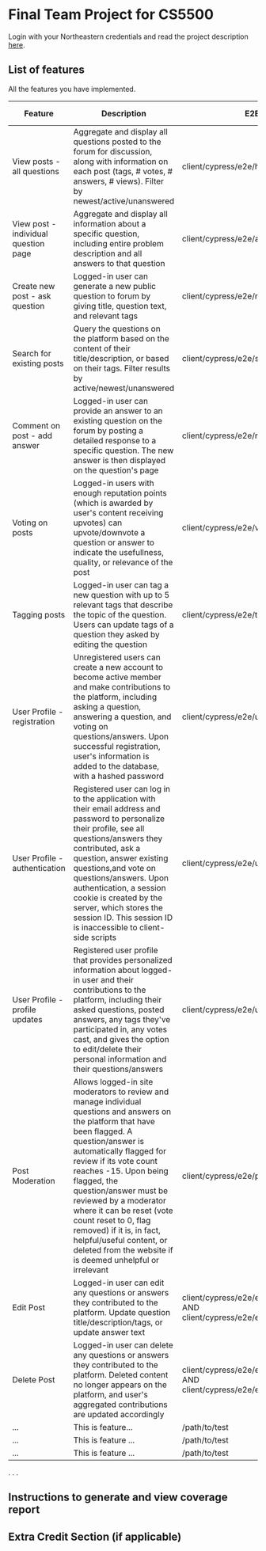 # Final Team Project for CS5500

Login with your Northeastern credentials and read the project description [here](https://northeastern-my.sharepoint.com/:w:/g/personal/j_mitra_northeastern_edu/ETUqq9jqZolOr0U4v-gexHkBbCTAoYgTx7cUc34ds2wrTA?e=URQpeI).

## List of features

All the features you have implemented. 

| Feature   | Description     | E2E Tests      | Component Tests | Jest Tests     |
|-----------|-----------------|----------------|-----------------|----------------|
| View posts - all questions | Aggregate and display all questions posted to the forum for discussion, along with information on each post (tags, # votes, # answers, # views). Filter by newest/active/unanswered | client/cypress/e2e/home.cy.js | path/to/test    | server/tests/question.test.js  |
| View post - individual question page | Aggregate and display all information about a specific question, including entire problem description and all answers to that question | client/cypress/e2e/answers.cy.js | path/to/test    | TO ADD STILL  |
| Create new post - ask question | Logged-in user can generate a new public question to forum by giving title, question text, and relevant tags | client/cypress/e2e/newQuestion.cy.js | path/to/test    | server/tests/newQuestion.test.js |
| Search for existing posts | Query the questions on the platform based on the content of their title/description, or based on their tags. Filter results by active/newest/unanswered | client/cypress/e2e/search.cy.js | path/to/test    | TO DO - Separate from question.test.js |
| Comment on post - add answer | Logged-in user can provide an answer to an existing question on the forum by posting a detailed response to a specific question. The new answer is then displayed on the question's page | client/cypress/e2e/newAnswer.cy.js | path/to/test  | server/tests/newAnswer.test.js   |
| Voting on posts | Logged-in users with enough reputation points (which is awarded by user's content receiving upvotes) can upvote/downvote a question or answer to indicate the usefullness, quality, or relevance of the post | client/cypress/e2e/vote.cy.js | path/to/test    | server/tests/vote.test.js AND server/tests/voteUtils.test.js   |
| Tagging posts | Logged-in user can tag a new question with up to 5 relevant tags that describe the topic of the question. Users can update tags of a question they asked by editing the question | client/cypress/e2e/tags.cy.js | path/to/test    | server/tests/tags.test.js   |
| User Profile - registration | Unregistered users can create a new account to become active member and make contributions to the platform, including asking a question, answering a question, and voting on questions/answers. Upon successful registration, user's information is added to the database, with a hashed password | client/cypress/e2e/userRegistration.cy.js | path/to/test    | server/tests/user.test.js   |
| User Profile - authentication | Registered user can log in to the application with their email address and password to personalize their profile, see all questions/answers they contributed, ask a question, answer existing questions,and vote on questions/answers. Upon authentication, a session cookie is created by the server, which stores the session ID. This session ID is inaccessible to client-side scripts | client/cypress/e2e/userLogin.cy.js | path/to/test    | server/tests/user.test.js AND server/tests/unauthenticatedUser.test.js   |
| User Profile - profile updates | Registered user profile that provides personalized information about logged-in user and their contributions to the platform, including their asked questions, posted answers, any tags they've participated in, any votes cast, and gives the option to edit/delete their personal information and their questions/answers | client/cypress/e2e/userProfile.cy.js | path/to/test    | server/tests/user.test.js  |
| Post Moderation | Allows logged-in site moderators to review and manage individual questions and answers on the platform that have been flagged. A question/answer is automatically flagged for review if its vote count reaches -15. Upon being flagged, the question/answer must be reviewed by a moderator where it can be reset (vote count reset to 0, flag removed) if it is, in fact, helpful/useful content, or deleted from the website if is deemed unhelpful or irrelevant | client/cypress/e2e/postModeration.cy.js | path/to/test    | server/tests/postModeration.test.js   |
| Edit Post | Logged-in user can edit any questions or answers they contributed to the platform. Update question title/description/tags, or update answer text | client/cypress/e2e/editDeleteAnswer.cy.js AND client/cypress/e2e/editDeleteQuestion.cy.js | path/to/test    | server/tests/editDeleteAnswer.test.js AND editDeleteQuestion.test.js   |
| Delete Post | Logged-in user can delete any questions or answers they contributed to the platform. Deleted content no longer appears on the platform, and user's aggregated contributions are updated accordingly | client/cypress/e2e/editDeleteAnswer.cy.js AND client/cypress/e2e/editDeleteQuestion.cy.js | path/to/test    | server/tests/editDeleteAnswer.test.js AND server/tests/editDeleteQuestion.test.js   |
| ... | This is feature... | /path/to/test | path/to/test    | path/to/test   |
| ... | This is feature ... | /path/to/test | path/to/test    | path/to/test   |
| ... | This is feature ... | /path/to/test | path/to/test    | path/to/test   |

. . .

## Instructions to generate and view coverage report 

## Extra Credit Section (if applicable)